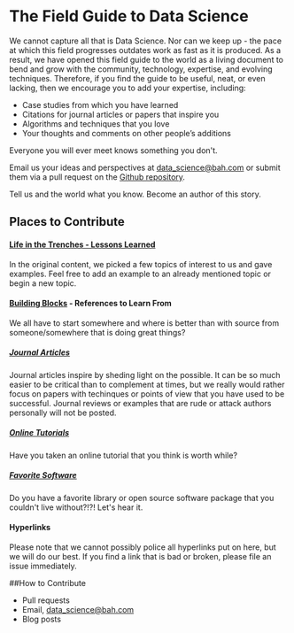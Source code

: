 The Field Guide to Data Science
===============================

 We cannot capture all that is Data Science. Nor can we keep up - the pace at which this field progresses outdates work as fast as it is produced. As a result, we have opened this field guide to the world as a living document to bend and grow with the community, technology, expertise, and evolving techniques. Therefore, if you find the guide to be useful, neat, or even lacking, then we encourage you to add your expertise, including:  

-	Case studies from which you have learned   
-	Citations for journal articles or papers that inspire you  
-	Algorithms and techniques that you love  
-	Your thoughts and comments on other people’s additions  

Everyone you will ever meet knows something you don't.


Email us your ideas and perspectives at data_science@bah.com or submit them via a pull request on the [Github repository](https://github.com/booz-allen-hamilton/The-Field-Guide-to-Data-Science).


Tell us and the world what you know. Become an author of this story.
## Places to Contribute
#### [Life in the Trenches - Lessons Learned](https://github.com/booz-allen-hamilton/The-Field-Guide-to-Data-Science/tree/master/LifeInTheTrenches-LessonsLearned)
In the original content, we picked a few topics of interest to us and gave examples. Feel free to add an example to an already mentioned topic or begin a new topic. 


#### [Building Blocks](https://github.com/booz-allen-hamilton/The-Field-Guide-to-Data-Science/tree/master/BuildingBlocks-References2LearnFrom) - References to Learn From
We all have to start somewhere and where is better than with source from someone/somewhere that is doing great things? 
##### [Journal Articles](https://github.com/booz-allen-hamilton/The-Field-Guide-to-Data-Science/tree/master/BuildingBlocks-References2LearnFrom/JournalPapers)
Journal articles inspire by sheding light on the possible. It can be so much easier to be critical than to complement at times, but we really would rather focus on papers with techinques or points of view that you have used to be successful. Journal reviews or examples that are rude or attack authors personally will not be posted. 
##### [Online Tutorials](https://github.com/booz-allen-hamilton/The-Field-Guide-to-Data-Science/tree/master/BuildingBlocks-References2LearnFrom/Online)
Have you taken an online tutorial that you think is worth while? 
##### [Favorite Software](https://github.com/booz-allen-hamilton/The-Field-Guide-to-Data-Science/tree/master/BuildingBlocks-References2LearnFrom/Software)
Do you have a favorite library or open source software package that you couldn't live without?!?! Let's hear it.


#### Hyperlinks
Please note that we cannot possibly police all hyperlinks put on here, but we will do our best. If you find a link that is bad or broken, please file an issue immediately.
 
 
##How to Contribute
- Pull requests
- Email, data_science@bah.com
- Blog posts
